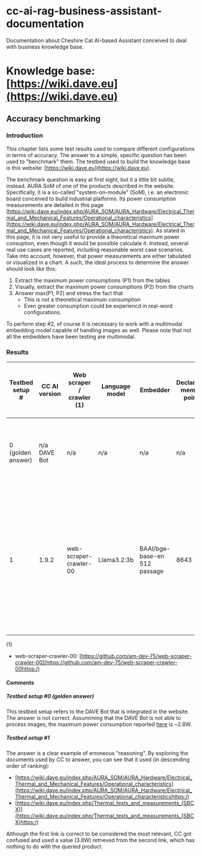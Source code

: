 # cc-ai-rag-business-assistant-documentation

Documentation about Cheshire Cat AI-based Assistant conceived to deal with business knowledge base.

# Knowledge base: [https://wiki.dave.eu](https://wiki.dave.eu)

## Accuracy benchmarking

### Introduction

This chapter lists some test results used to compare different configurations in terms of accuracy. The answer to a simple, specific question has been used to "benchmark" them. The testbed used to build the knowledge base is this website: [https://wiki.dave.eu](https://wiki.dave.eu).

The benchmark question is easy at first sight, but it a little bit subtle, instead. AURA SoM of one of the products described in the website. Specifically, it is a so-called "system-on-module" (SoM), i.e. an electronic board conceived to build industrial platforms. Its power consumption measurements are detailed in this page [https://wiki.dave.eu/index.php/AURA_SOM/AURA_Hardware/Electrical_Thermal_and_Mechanical_Features/Operational_characteristics](https://wiki.dave.eu/index.php/AURA_SOM/AURA_Hardware/Electrical_Thermal_and_Mechanical_Features/Operational_characteristics). As stated in this page, it is not very useful to provide a theoretical maximum power consuption, even though it would be possible calculate it. Instead, several real use cases are reported, including reasonable worst case scenarios. Take into account, however, that power measurements are either tabulated or visualized in a chart. A such, the ideal process to determine the answer should look like this:

1. Extract the maximum power consumptions (P1) from the tables
2. Visually, extract the maximum power consumptions (P2) from the charts
3. Answer max(P1, P2) and stress the fact that
   * This is not a theoretical maximum consumption
   * Even greater consumption could be experiencd in real-word configurations.

To perform step #2, of course it is necessary to work with a multimodal embedding model capable of handling images as well. Please note that not all the embedders have been testing are multimodal.

### Results


| Testbed setup<br />#   | CC AI version     | Web scraper / crawler (1) | Language model | Embedder                               | Declarative memory points | Benchmark<br />"What is the maximum power consumption of AURA SoM?"                                                                                                                   |
| ------------------------ | ------------------- | --------------------------- | ---------------- | ---------------------------------------- | --------------------------- | --------------------------------------------------------------------------------------------------------------------------------------------------------------------------------------- |
| 0<br />(golden answer) | n/a<br />DAVE Bot | n/a                       | n/a            | n/a                                    | n/a                       | The maximum power consumption of the AURA SOM is up to 2W. Let us know how to contact you!                                                                                            |
| 1                      | 1.9.2             | web-scraper-crawler-00    | Llama3.2:3b    | BAAI/bge-base-en<br />512<br />passage | 8643                      | *grin* Ahah, my curious friend! According to the text, the maximum power consumption of the AURA SOM (System-on-Module) is 3.68 W. *disappears and reappears with a mischievous grin* |
|                        |                   |                           |                |                                        |                           |                                                                                                                                                                                       |

(1)

* web-scraper-crawler-00: [https://github.com/am-dev-75/web-scraper-crawler-00](https://github.com/am-dev-75/web-scraper-crawler-00https:/)

#### Comments

##### Testbed setup #0 (golden answer)

This testbed setup refers to the DAVE Bot that is integrated in the website. The answer is not correct. Assumiming that the DAVE Bot is not able to process images, the maximum power consumption reported [here](https://wiki.dave.eu/index.php/AURA_SOM/AURA_Hardware/Electrical_Thermal_and_Mechanical_Features/Operational_characteristics) is ~2.8W.

##### Testbed setup #1

The answer is a clear example of erroneous "reasoning". By exploring the documents used by CC to answer, you can see that it used (in descending order of ranking):

* [https://wiki.dave.eu/index.php/AURA_SOM/AURA_Hardware/Electrical_Thermal_and_Mechanical_Features/Operational_characteristics](https://wiki.dave.eu/index.php/AURA_SOM/AURA_Hardware/Electrical_Thermal_and_Mechanical_Features/Operational_characteristicshttps:/)
* [https://wiki.dave.eu/index.php/Thermal_tests_and_measurements_(SBCX)](https://wiki.dave.eu/index.php/Thermal_tests_and_measurements_(SBCX)https:/)

Although the first link is correct to be considered the most relevant, CC got confused and used a value (3.8W) retrieved from the second link, which has nothing to do with the queried product.
